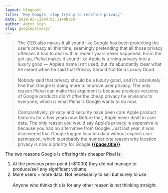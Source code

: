 ```yaml
---
layout: blogpost
title: 'Hey Google, stop trying to redefine privacy'
date: 2019-05-11T04:02:11+00:00
author: Anton Sten
slug: googleprivacy/
---
```


>The CEO also makes it all sound like Google has been protecting the user’s privacy all this time, seemingly pretending that all those privacy offenses it had to deal with in recent years never happened.
From the get-go, Pichai makes it sound like Apple is turning privacy into a luxury good — Apple’s name isn’t used, but it’s abundantly clear what he meant when he said that Privacy Should Not Be a Luxury Good.
<br /><br />
Nobody said that privacy should be a luxury good, and it’s absolutely fine that Google is doing more to improve user privacy. The only reason Pichai can make that argument is because previous versions of Google products didn’t offer the cheap privacy he envisions to everyone, which is what Pichai’s Google wants to do now.
<br /><br />
Comparatively, privacy and security have been core Apple product features for a few years now. Before that, Apple never dealt in user data. The only reason you would say Apple’s privacy is expensive is because you had no alternative from Google. Just last year, it was discovered that Google logged location data without explicit user permission, which is probably the number one reason why location privacy is now a priority for Google.**[{{page.title}}](https://bgr.com/2019/05/08/google-privacy-features-vs-apple-sundar-pichais-nyt-opinion/)**

The two reasons Google is offering this cheaper Pixel is: <br />
1) At the previous price point (~$1000) they did not manage to produce/sell any significant volume.
2) More users = more data. Not necessarily to sell but surely to _use_.
<br /><br />
Anyone who thinks this is for any other reason is not thinking straight. 
